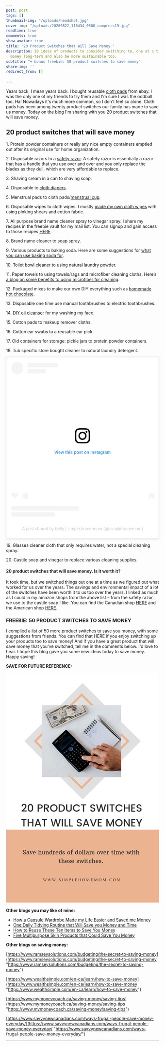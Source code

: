 ```yaml
---
post: post
tags: []
thumbnail-img: "/uploads/headshot.jpg"
cover-img: "/uploads/20200822_110434_0000_compress19.jpg"
readtime: true
comments: true
show-avatar: true
title: '20 Product Switches that Will Save Money '
description: 20 ideas of products to consider switching to, one at a time, to save
  money long-term and also be more sustainable too.
subtitle: "+ bonus freebie: 50 product switches to save money"
share-img: ''
redirect_from: []

---
```

Years back, I mean years back. I bought reusable [cloth pads](https://www.self.com/story/reusable-pads) from ebay. I was the only one of my friends to try them and I'm sure I was the oddball too. Ha! Nowadays it's much more common, so I don't feel so alone. Cloth pads has been among twenty product switches our family has made to save us money. Today on the blog I'm sharing with you 20 product switches that will save money.

## 20 product switches that will save money

1\. Protein powder containers or really any nice empty containers emptied out after its original use for home organization.

2\. Disposable razors to a [safety razor](https://www.westcoastshaving.com/blogs/wet-shaving-and-grooming-blog/what-is-a-safety-razor-for-what-are-the-benefits). A safety razor is essentially a razor that has a handle that you use over and over and you only replace the blades as they dull, which are very affordable to replace.

3\. Shaving cream in a can to shaving soap.

4\. Disposable to [cloth diapers](https://momlovesbest.com/diapering/cloth-diapers/benefits-cloth-diapers#:\~:text=Cloth%20diapers%20have%20more%20breathability,which%20can%20lead%20to%20rashes.).

5\. Menstrual pads to cloth pads/[menstrual cup](https://www.chatelaine.com/health/lady-bits/menstrual-cups-faq/).

6\. Disposable wipes to cloth wipes. I mostly [made my own cloth wipes](https://wholefully.com/make-cloth-wipes-without-serger/) with using pinking shears and cotton fabric.

7\. All purpose brand name cleaner spray to vinegar spray. I share my recipes in the freebie vault for my mail list. You can signup and gain access to those recipes [HERE](http://eepurl.com/gPtQM9).

8\. Brand name cleaner to soap spray.

9\. Various products to baking soda. Here are some suggestions for [what you can use baking soda for](https://www.healthline.com/nutrition/baking-soda-benefits-uses).

10\. Toilet bowl cleaner to using natural laundry powder.

11\. Paper towels to using towels/rags and microfiber cleaning cloths. Here’s [a blog on some benefits to using microfiber for cleaning](https://tips.simplygoodstuff.com/benefits-of-cleaning-with-microfiber/).

12\. Packaged mixes to make our own DIY everything such as [homemade hot chocolate](https://celebratingsweets.com/homemade-hot-chocolate/).

13\. Disposable one time use manual toothbrushes to electric toothbrushes.

14\. [DIY oil cleanser](https://www.healthline.com/health/oil-cleansing-method) for my washing my face.

15\. Cotton pads to makeup remover cloths.

16\. Cotton ear swabs to a reusable ear pick.

17\. Old containers for storage: pickle jars to protein powder containers.

18\. Tub specific store bought cleaner to natural laundry detergent.

<blockquote class="instagram-media" data-instgrm-permalink="https://www.instagram.com/reel/CN2wWYChEYU/?utm_source=ig_embed&utm_campaign=loading" data-instgrm-version="13" style=" background:#FFF; border:0; border-radius:3px; box-shadow:0 0 1px 0 rgba(0,0,0,0.5),0 1px 10px 0 rgba(0,0,0,0.15); margin: 1px; max-width:540px; min-width:326px; padding:0; width:99.375%; width:-webkit-calc(100% - 2px); width:calc(100% - 2px);"><div style="padding:16px;"> <a href="https://www.instagram.com/reel/CN2wWYChEYU/?utm_source=ig_embed&utm_campaign=loading" style=" background:#FFFFFF; line-height:0; padding:0 0; text-align:center; text-decoration:none; width:100%;" target="_blank"> <div style=" display: flex; flex-direction: row; align-items: center;"> <div style="background-color: #F4F4F4; border-radius: 50%; flex-grow: 0; height: 40px; margin-right: 14px; width: 40px;"></div> <div style="display: flex; flex-direction: column; flex-grow: 1; justify-content: center;"> <div style=" background-color: #F4F4F4; border-radius: 4px; flex-grow: 0; height: 14px; margin-bottom: 6px; width: 100px;"></div> <div style=" background-color: #F4F4F4; border-radius: 4px; flex-grow: 0; height: 14px; width: 60px;"></div></div></div><div style="padding: 19% 0;"></div> <div style="display:block; height:50px; margin:0 auto 12px; width:50px;"><svg width="50px" height="50px" viewBox="0 0 60 60" version="1.1" xmlns="https://www.w3.org/2000/svg" xmlns:xlink="https://www.w3.org/1999/xlink"><g stroke="none" stroke-width="1" fill="none" fill-rule="evenodd"><g transform="translate(-511.000000, -20.000000)" fill="#000000"><g><path d="M556.869,30.41 C554.814,30.41 553.148,32.076 553.148,34.131 C553.148,36.186 554.814,37.852 556.869,37.852 C558.924,37.852 560.59,36.186 560.59,34.131 C560.59,32.076 558.924,30.41 556.869,30.41 M541,60.657 C535.114,60.657 530.342,55.887 530.342,50 C530.342,44.114 535.114,39.342 541,39.342 C546.887,39.342 551.658,44.114 551.658,50 C551.658,55.887 546.887,60.657 541,60.657 M541,33.886 C532.1,33.886 524.886,41.1 524.886,50 C524.886,58.899 532.1,66.113 541,66.113 C549.9,66.113 557.115,58.899 557.115,50 C557.115,41.1 549.9,33.886 541,33.886 M565.378,62.101 C565.244,65.022 564.756,66.606 564.346,67.663 C563.803,69.06 563.154,70.057 562.106,71.106 C561.058,72.155 560.06,72.803 558.662,73.347 C557.607,73.757 556.021,74.244 553.102,74.378 C549.944,74.521 548.997,74.552 541,74.552 C533.003,74.552 532.056,74.521 528.898,74.378 C525.979,74.244 524.393,73.757 523.338,73.347 C521.94,72.803 520.942,72.155 519.894,71.106 C518.846,70.057 518.197,69.06 517.654,67.663 C517.244,66.606 516.755,65.022 516.623,62.101 C516.479,58.943 516.448,57.996 516.448,50 C516.448,42.003 516.479,41.056 516.623,37.899 C516.755,34.978 517.244,33.391 517.654,32.338 C518.197,30.938 518.846,29.942 519.894,28.894 C520.942,27.846 521.94,27.196 523.338,26.654 C524.393,26.244 525.979,25.756 528.898,25.623 C532.057,25.479 533.004,25.448 541,25.448 C548.997,25.448 549.943,25.479 553.102,25.623 C556.021,25.756 557.607,26.244 558.662,26.654 C560.06,27.196 561.058,27.846 562.106,28.894 C563.154,29.942 563.803,30.938 564.346,32.338 C564.756,33.391 565.244,34.978 565.378,37.899 C565.522,41.056 565.552,42.003 565.552,50 C565.552,57.996 565.522,58.943 565.378,62.101 M570.82,37.631 C570.674,34.438 570.167,32.258 569.425,30.349 C568.659,28.377 567.633,26.702 565.965,25.035 C564.297,23.368 562.623,22.342 560.652,21.575 C558.743,20.834 556.562,20.326 553.369,20.18 C550.169,20.033 549.148,20 541,20 C532.853,20 531.831,20.033 528.631,20.18 C525.438,20.326 523.257,20.834 521.349,21.575 C519.376,22.342 517.703,23.368 516.035,25.035 C514.368,26.702 513.342,28.377 512.574,30.349 C511.834,32.258 511.326,34.438 511.181,37.631 C511.035,40.831 511,41.851 511,50 C511,58.147 511.035,59.17 511.181,62.369 C511.326,65.562 511.834,67.743 512.574,69.651 C513.342,71.625 514.368,73.296 516.035,74.965 C517.703,76.634 519.376,77.658 521.349,78.425 C523.257,79.167 525.438,79.673 528.631,79.82 C531.831,79.965 532.853,80.001 541,80.001 C549.148,80.001 550.169,79.965 553.369,79.82 C556.562,79.673 558.743,79.167 560.652,78.425 C562.623,77.658 564.297,76.634 565.965,74.965 C567.633,73.296 568.659,71.625 569.425,69.651 C570.167,67.743 570.674,65.562 570.82,62.369 C570.966,59.17 571,58.147 571,50 C571,41.851 570.966,40.831 570.82,37.631"></path></g></g></g></svg></div><div style="padding-top: 8px;"> <div style=" color:#3897f0; font-family:Arial,sans-serif; font-size:14px; font-style:normal; font-weight:550; line-height:18px;"> View this post on Instagram</div></div><div style="padding: 12.5% 0;"></div> <div style="display: flex; flex-direction: row; margin-bottom: 14px; align-items: center;"><div> <div style="background-color: #F4F4F4; border-radius: 50%; height: 12.5px; width: 12.5px; transform: translateX(0px) translateY(7px);"></div> <div style="background-color: #F4F4F4; height: 12.5px; transform: rotate(-45deg) translateX(3px) translateY(1px); width: 12.5px; flex-grow: 0; margin-right: 14px; margin-left: 2px;"></div> <div style="background-color: #F4F4F4; border-radius: 50%; height: 12.5px; width: 12.5px; transform: translateX(9px) translateY(-18px);"></div></div><div style="margin-left: 8px;"> <div style=" background-color: #F4F4F4; border-radius: 50%; flex-grow: 0; height: 20px; width: 20px;"></div> <div style=" width: 0; height: 0; border-top: 2px solid transparent; border-left: 6px solid #f4f4f4; border-bottom: 2px solid transparent; transform: translateX(16px) translateY(-4px) rotate(30deg)"></div></div><div style="margin-left: auto;"> <div style=" width: 0px; border-top: 8px solid #F4F4F4; border-right: 8px solid transparent; transform: translateY(16px);"></div> <div style=" background-color: #F4F4F4; flex-grow: 0; height: 12px; width: 16px; transform: translateY(-4px);"></div> <div style=" width: 0; height: 0; border-top: 8px solid #F4F4F4; border-left: 8px solid transparent; transform: translateY(-4px) translateX(8px);"></div></div></div> <div style="display: flex; flex-direction: column; flex-grow: 1; justify-content: center; margin-bottom: 24px;"> <div style=" background-color: #F4F4F4; border-radius: 4px; flex-grow: 0; height: 14px; margin-bottom: 6px; width: 224px;"></div> <div style=" background-color: #F4F4F4; border-radius: 4px; flex-grow: 0; height: 14px; width: 144px;"></div></div></a><p style=" color:#c9c8cd; font-family:Arial,sans-serif; font-size:14px; line-height:17px; margin-bottom:0; margin-top:8px; overflow:hidden; padding:8px 0 7px; text-align:center; text-overflow:ellipsis; white-space:nowrap;"><a href="https://www.instagram.com/reel/CN2wWYChEYU/?utm_source=ig_embed&utm_campaign=loading" style=" color:#c9c8cd; font-family:Arial,sans-serif; font-size:14px; font-style:normal; font-weight:normal; line-height:17px; text-decoration:none;" target="_blank">A post shared by Kelly | simple home mom (@simplehomemom)</a></p></div></blockquote> <script async src="//www.instagram.com/embed.js"></script>

19\. Glasses cleaner cloth that only requires water, not a special cleaning spray.

20\. Castile soap and vinegar to replace various cleaning supplies.

#### 20 product switches that will save money. Is it worth it?

It took time, but we switched things out one at a time as we figured out what worked for us over the years. The savings and environmental impact of a lot of the switches have been worth it to us too over the years. I linked as much as I could in my amazon shops from the above list – from the safety razor we use to the castile soap I like. You can find the Canadian shop [HERE](https://www.amazon.ca/shop/simplehomemom) and the American shop [HERE](https://www.amazon.com/shop/simplehomemom).

### FREEBIE: 50 PRODUCT SWITCHES TO SAVE MONEY

I complied a list of 50 more product switches to save you money, with some suggestions from friends. You can find that HERE if you enjoy switching up your products too to save money! And if you have a great product that will save money that you've switched, tell me in the comments below. I'd love to hear. I hope this blog gave you some new ideas today to save money. Happy saving!

**SAVE FOR FUTURE REFERENCE:**

![A picture of someone punching in the calculator.](/uploads/20-product-switches-that-will-save-money-shm.jpg "20 Product Switches that Will Save Money SHM")

**Other blogs you may like of mine:**

* [How a Capsule Wardrobe Made my Life Easier and Saved me Money](https://www.simplehomemom.com/how-a-capsule-wardrobe-made-my-life-easier-and-saved-me-money/)
* [One Daily Tidying Routine that Will Save you Money and Time](https://www.simplehomemom.com/one-daily-tidying-routine-that-will-save-you-money-and-time/)
* [How to Reuse These Ten Items to Save You Money](https://www.simplehomemom.com/how-to-reuse-these-ten-items-to-save-you-money/)
* [Five Multipurpose Skin Products that Could Save You Money](https://www.simplehomemom.com/five-multipurpose-skin-products-that-could-save-you-money/)

**Other blogs on saving money:**

[https://www.ramseysolutions.com/budgeting/the-secret-to-saving-money](https://www.ramseysolutions.com/budgeting/the-secret-to-saving-money "https://www.ramseysolutions.com/budgeting/the-secret-to-saving-money")

[https://www.wealthsimple.com/en-ca/learn/how-to-save-money](https://www.wealthsimple.com/en-ca/learn/how-to-save-money "https://www.wealthsimple.com/en-ca/learn/how-to-save-money")

[https://www.mymoneycoach.ca/saving-money/saving-tips](https://www.mymoneycoach.ca/saving-money/saving-tips "https://www.mymoneycoach.ca/saving-money/saving-tips")

[https://www.savvynewcanadians.com/ways-frugal-people-save-money-everyday/](https://www.savvynewcanadians.com/ways-frugal-people-save-money-everyday/ "https://www.savvynewcanadians.com/ways-frugal-people-save-money-everyday/")

***